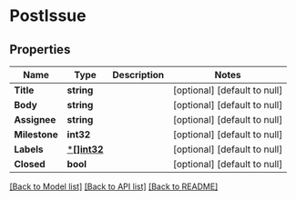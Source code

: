# PostIssue

## Properties
Name | Type | Description | Notes
------------ | ------------- | ------------- | -------------
**Title** | **string** |  | [optional] [default to null]
**Body** | **string** |  | [optional] [default to null]
**Assignee** | **string** |  | [optional] [default to null]
**Milestone** | **int32** |  | [optional] [default to null]
**Labels** | [***[]int32**](array.md) |  | [optional] [default to null]
**Closed** | **bool** |  | [optional] [default to null]

[[Back to Model list]](../README.md#documentation-for-models) [[Back to API list]](../README.md#documentation-for-api-endpoints) [[Back to README]](../README.md)

